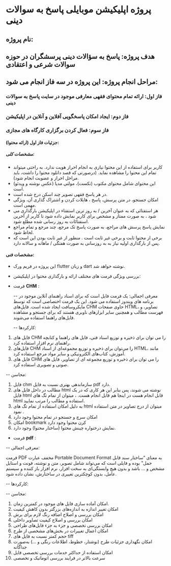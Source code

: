 # پروژه اپلیکیشن موبایلی پاسخ به سوالات دینی  
## نام پروژه:
## هدف پروژه: پاسخ به سؤالات دینی پرسشگران در حوزه سوالات شرعی و اعتقادی
## مراحل انجام پروژه: این پروژه در سه فاز انجام می شود:
### فاز اول: ارائه تمام محتوای فقهی معارفی موجود در سایت پاسخ به سوالات دینی
### فاز دوم: ایجاد امکان پاسخگویی آفلاین و آنلاین در اپلیکیشن
### فاز سوم: فعال کردن برگزاری کارگاه های مجازی

#### جزئیات فاز اول (ارائه محتوا): 

##### مشخصات کلی:
- کاربر برای استفاده از این محتوا نیازی به انجام احراز هویت ندارد. به راحتی میتواند تمام این محتوا را مشاهده نماید. (درصورتی که قصد دانلود محتوا را داشت، باید مراحل احراز و عضویت انجام شود).
- این محتوای شامل محتوای مکتوب (تکست)، مولتی مدیا (عکس نوشته و ویدئو) است.
- در هر پاسخ فقهی تصویر چند اسکن درج شده است.
- امکان جستجو، در متن پرسش، پاسخ ، هایلات کردن و اشتراک گذاری آن، ویژگی مهمی است.
- هر استفتائی که به عنوان آخرین / به روز ترین استفتاء در اپلیکیشن بارگذاری می شود ، به صورت ممتاز و مشخص برای کاربر نمایش داده شود تا کاربر از آخرین استفتائات به روز رسانی شده مطلع شود.
- نمایش پاسخ پرسش های مراجع،  به صورت پاسخ تک مرجع، چند مرجع و تمام مراجع لحاظ شود.  
- برخی از محتوا ثابت و برخی غیر ثابت است . منظور از غیر ثابت بودن این است که  پس از بارگذاری اولیه نیاز به به روزسانی به صورت هفتگی / ماهانه و سالانه دارد.
  

#### مشخصات فنی:
- این پروژه در فریم ورک flutter  و زبان dart نوشته خواهد شد.
- بررسی ویژگی فرمت های  مختلف ارائه و بارگذاری محتوا در اپلیکیشن:
- فرمت **CHM** :

  -- معرفی اجمالی:
  یک فرمت فایل است که برای اسناد راهنمای آنلاین موجود در برنامه های ویندوز استفاده می شود. این یک فرمت اختصاصی است که توسط مایکروسافت ایجاد شده است. فایل‌های CHM حاوی صفحات HTML، تصاویر، و فهرست مطالب و همچنین سایر ابزارهای ناوبری هستند که برای جستجو و مشاهده فایل‌های راهنما استفاده می‌شوند.

  -- کارکردها:
1. فایل های CHM را می توان برای ذخیره و توزیع اسناد فنی، فایل های راهنما و کتابچه راهنمای نرم افزار استفاده کرد.
2. فایل‌های CHM را می‌توان برای ذخیره و توزیع مجموعه‌ای از اسناد HTML، مانند آموزش، کتاب‌های الکترونیکی و سایر مواد مرجع استفاده کرد.
3. فایل های CHM را می توان برای ذخیره و توزیع مجموعه ای از تصاویر، فایل های صوتی و تصویری استفاده کرد.

  
  -- محاسن:
1. فایل chm سازماندهی بهتری نسبت به فایل pdf دارد.
2. مطالب در داخل فایل های html نوشته می شوند، پس بنابر این هر کاری که در یک فایل html قابل انجام هست در اینجا هم قابل انجام هست. ، میتوان از تمام تگ های html استفاده  و مطالب را مرتب نمایید.
3. به دلیل امکان استفاده از تمام تگ های html  میتوان از درج تصاویر در متن استفاده نمود .
4. امکان سرچ و جستجو در تمام محتوا وجود دارد
5. امکان bookmark  کرن محتوا وجود دارد
6. نمایش درختواره چینش محتوا (ساختار محتوا) وجود دارد.

   
 - فرمت **pdf** :

  -- معرفی اجمالی:
  
  فرمت PDF مخفف عبارت Portable Document Format به معنای “ساختار سند قابل حمل” بوده و فایلی است که می‌تواند شامل تصویر، متن و نوشته، فونت و استایل مشخص و … باشد و بدون هیچ وابستگی‌ای به سخت افزار، نرم افزار باز کننده و سیستم عامل، بدون کوچکترین تغییری در ساختارش، نشان داده شود.

  -- کارکردها:


  
  -- محاسن:
  1. امکان آماده سازی فایل های موجود در کمترین زمان.
  2. امکان تغییر اندازه به اندازه‌های بزرگتر بدون کاهش کیفیت
  3. امکان بررسی و اصلاح اضافه رنگ لازم برای برش
  4. امکان بررسی و اصلاح کیفیت تصاویر داخلی
  5. امکان بررسی تخصصی و جزء به جزء فایل‌های طراحی
  6. امکان اعمال تغییرات در بخش‌های مشخصی از طرح
  7. حجم کمتر نسبت به فایل های tiff
  8. امکان نگهداری جزئیات طرح (نوشتار، خطوط، اطلاعات رنگی و ...) به‌صورت جداگانه
  9. امکان استفاده از حداکثر خدمات بررسی تخصصی فایل
  10. سرعت بالاتر در فرایند بررسی اتوماتیک و تخصصی






  
